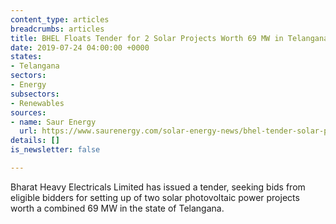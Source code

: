 ```yaml
---
content_type: articles
breadcrumbs: articles
title: BHEL Floats Tender for 2 Solar Projects Worth 69 MW in Telangana
date: 2019-07-24 04:00:00 +0000
states:
- Telangana
sectors:
- Energy
subsectors:
- Renewables
sources:
- name: Saur Energy
  url: https://www.saurenergy.com/solar-energy-news/bhel-tender-solar-projects-69-mw-telangana
details: []
is_newsletter: false

---
```

Bharat Heavy Electricals Limited has issued a tender, seeking bids from eligible bidders for setting up of two solar photovoltaic power projects worth a combined 69 MW in the state of Telangana.
